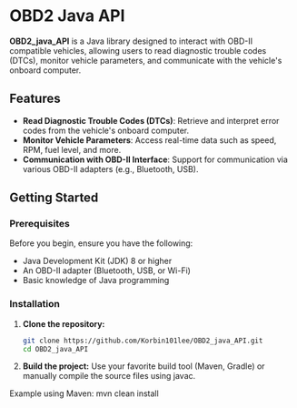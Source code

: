 # OBD2 Java API

**OBD2_java_API** is a Java library designed to interact with OBD-II compatible vehicles, allowing users to read diagnostic trouble codes (DTCs), monitor vehicle parameters, and communicate with the vehicle's onboard computer.

## Features

- **Read Diagnostic Trouble Codes (DTCs)**: Retrieve and interpret error codes from the vehicle's onboard computer.
- **Monitor Vehicle Parameters**: Access real-time data such as speed, RPM, fuel level, and more.
- **Communication with OBD-II Interface**: Support for communication via various OBD-II adapters (e.g., Bluetooth, USB).

## Getting Started

### Prerequisites

Before you begin, ensure you have the following:

- Java Development Kit (JDK) 8 or higher
- An OBD-II adapter (Bluetooth, USB, or Wi-Fi)
- Basic knowledge of Java programming

### Installation

1. **Clone the repository:**
   ```bash
   git clone https://github.com/Korbin101lee/OBD2_java_API.git
   cd OBD2_java_API

2. **Build the project:**
Use your favorite build tool (Maven, Gradle) or manually compile the source files using javac.

Example using Maven:
mvn clean install

